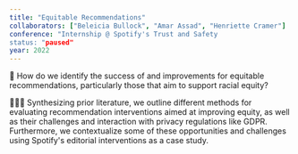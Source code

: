 ```yaml
---
title: "Equitable Recommendations"
collaborators: ["Beleicia Bullock", "Amar Assad", "Henriette Cramer"]
conference: "Internship @ Spotify's Trust and Safety
status: "paused"
year: 2022
---
```


🧠 How do we identify the success of and improvements for equitable recommendations, particularly those that aim to support racial equity?

👩🏾‍🔬 Synthesizing prior literature, we outline different methods for evaluating recommendation interventions aimed at improving equity, as well as their challenges and interaction with privacy regulations like GDPR. Furthermore, we contextualize some of these opportunities and challenges using Spotify's editorial interventions as a case study.
